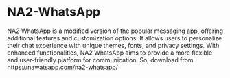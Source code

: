 # NA2-WhatsApp
NA2 WhatsApp is a modified version of the popular messaging app, offering additional features and customization options. It allows users to personalize their chat experience with unique themes, fonts, and privacy settings. With enhanced functionalities, NA2 WhatsApp aims to provide a more flexible and user-friendly platform for communication. So, download from https://nawatsapp.com/na2-whatsapp/
